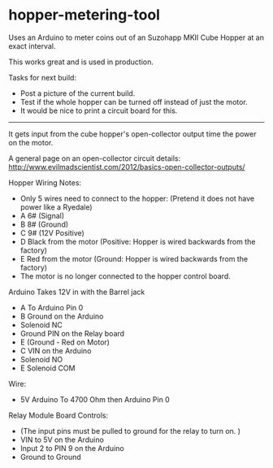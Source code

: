 # hopper-metering-tool
Uses an Arduino to meter coins out of an Suzohapp MKII Cube Hopper at an exact interval. 

This works great and is used in production.

Tasks for next build:
  * Post a picture of the current build.
  * Test if the whole hopper can be turned off instead of just the motor. 
  * It would be nice to print a circuit board for this.

***

It gets input from the cube hopper's open-collector output time the power on the motor. 

A general page on an open-collector circuit details:  http://www.evilmadscientist.com/2012/basics-open-collector-outputs/

Hopper Wiring Notes:
* Only 5 wires need to connect to the hopper: (Pretend it does not have power like a Ryedale) 
* A	6# (Signal) 
* B 	8# (Ground) 
* C	9# (12V Positive) 
* D	Black from the motor (Positive: Hopper is wired backwards from the factory)
* E	Red from the motor (Ground: Hopper is wired backwards from the factory)
* The motor is no longer connected to the hopper control board. 

Arduino Takes 12V in with the Barrel jack 
* A	To Arduino Pin 0
* B 	Ground on the Arduino
* 	Solenoid NC
* 	Ground PIN on the Relay board
* 	E (Ground - Red on Motor) 
* C	VIN on the Arduino
* 	Solenoid NO	
* E	Solenoid COM

Wire:
* 5V Arduino To 4700 Ohm then Arduino Pin 0

Relay Module Board Controls:
* (The input pins must be pulled to ground for the relay to turn on. )
* VIN to 5V on the Arduino
* Input 2 to PIN 9 on the Arduino
* Ground to Ground
